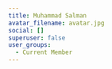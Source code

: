 ```yaml
---
title: Muhammad Salman
avatar_filename: avatar.jpg
social: []
superuser: false
user_groups:
  - Current Member
---
```

